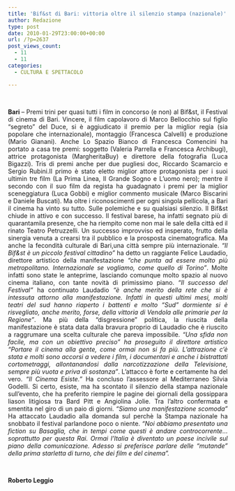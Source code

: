```yaml
---
title: 'Bif&st di Bari: vittoria oltre il silenzio stampa (nazionale)'
author: Redazione
type: post
date: 2010-01-29T23:00:00+00:00
url: /?p=2637
post_views_count:
  - 11
  - 11
categories:
  - CULTURA E SPETTACOLO

---
```

&nbsp;

<p align="justify" style="margin&#45;bottom: 0cm">
  <b>Bari </b>&ndash; Premi trini per quasi tutti i film in concorso (e non) al Bif&st, il Festival di cinema di Bari. Vincere, il film capolavoro di Marco Bellocchio sul figlio &ldquo;segreto&rdquo; del Duce, si &egrave; aggiudicato il premio per la miglior regia (sia popolare che internazionale), montaggio (Francesca Calvelli) e produzione (Mario Gianani). Anche Lo Spazio Bianco di Francesca Comencini ha portato a casa tre premi: soggetto (Valeria Parrella e Francesca Archibugi), attrice protagonista (MargheritaBuy) e direttore della fotografia (Luca Bigazzi). Tris di premi anche per due pugliesi doc, Riccardo Scamarcio e Sergio Rubini.Il primo &egrave; stato eletto miglior attore protagonista per i suoi ultimin tre film (La Prima Linea, Il Grande Sogno e L&#8217;uomo nero); mentre il secondo con il suo film da regista ha guadagnato i premi per la miglior sceneggiatura (Luca Gobbi) e miglior commento musicale (Marco Biscarini e Daniele Buscati). Ma oltre i riconoscimenti per ogni singola pellicola, a Bari il cinema ha vinto su tutto. Sulle polemiche e su qualsiasi silenzio. Il Bif&st chiude in attivo e con successo. Il festival barese, ha infatti segnato pi&ugrave; di quarantamila presenze, che ha riempito come non mai le sale della citt&agrave; ed il rinato Teatro Petruzzelli. Un successo improvviso ed insperato, frutto della sinergia venuta a crearsi tra il pubblico e la prosposta cinematografica. Ma anche la fecondit&agrave; culturale di Bari,una citt&agrave; sempre pi&ugrave; internazionale. <i>&ldquo;Il Bif&st &egrave; un piccolo festival cittadino&rdquo; </i><span style="font&#45;style: normal">ha detto u</span>n raggiante Felice Laudadio, direttore artistico della manifestazione <i>&ldquo;che punta ad essere molto pi&ugrave; metropolitano. Internazionale se vogliamo, come quello di Torino&rdquo;</i>. Molte infatti sono state le anteprime, lasciando comunque molto spazio al nuovo cinema italiano, con tante novit&agrave; di primissimo piano. <i>&ldquo;Il successo del Festival&rdquo;</i> ha continuato Laudadio <i>&ldquo;&egrave; anche merito della rete che si &egrave; intessuta attorno alla manifestazione. Infatti in questi ultimi mesi, molti teatri del sud hanno riaperto i battenti e molto &ldquo;Sud&rdquo; dormiente si &egrave; risvegliato, anche merito, forse, della vittoria di Vendola alle primarie per la Regione&rdquo;</i>. Ma pi&ugrave; della &ldquo;disgressione&rdquo; politica, la riuscita della manifestazione &egrave; stata data dalla bravura proprio di Laudadio che &egrave; riuscito a raggrumare una scelta culturale che pareva impossibile. <i>&ldquo;Una sfida non facile, ma con un obiettivo preciso&rdquo; ha proseguito il direttore artistico &ldquo;Portare il cinema alla gente, come ormai non si fa pi&ugrave;. L&#8217;attrazione c&#8217;&egrave; stata e molti sono accorsi a vedere i film, i documentari e anche i bistrattati cortometraggi, allontanandosi dalla narcotizzazione della Televisione, sempre pi&ugrave; vuota e priva di sostanza&rdquo;</i>. L&#8217;attacco &egrave; forte e certamente ha del vero. <i>&ldquo;Il Cinema Esiste.&rdquo;</i> Ha concluso l&#8217;assessore al Mediterraneo Silvia Godelli. Si certo, esiste, ma ha scontato il silenzio della stampa nazionale sull&#8217;evento, che ha preferito riempire le pagine dei giornali della gossippara liason litigiosa tra Bard Pitt e Angiolina Jolie. Tra l&#8217;altro confermata e smentita nel giro di un paio di giorni. <i>&ldquo;Siamo una manifestazione scomoda&rdquo;</i> Ha attaccato Laudadio alla domanda sul perch&egrave; la Stampa nazionale ha snobbato il festival parlandone poco o niente. <i>&ldquo;Noi abbiamo presentato una fiction su Basaglia, che in tempi come questi &egrave; andare controcorrente&#8230; soprattutto per questa Rai. Ormai l&#8217;Italia &egrave; diventato un paese incivile sul piano della comunicazione. Adesso si preferisce parlare delle &ldquo;mutande&rdquo; della prima starletta di turno, che dei film e del cinema&rdquo;.</i>
</p>

<p align="justify" style="margin&#45;bottom: 0cm">
  &nbsp;
</p>

<p align="justify" style="margin&#45;bottom: 0cm">
  <b>Roberto Leggio</b>
</p>

<p style="margin&#45;bottom: 0cm">
  &nbsp;
</p>